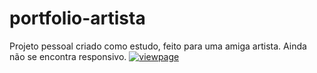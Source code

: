 ﻿# portfolio-artista
Projeto pessoal criado como estudo, feito para uma amiga artista.
Ainda não se encontra responsivo.
<a href="https://nsotter.github.io/portfolio-artista/">![viewpage](https://user-images.githubusercontent.com/74476339/179282922-354e34c5-b1a4-4aee-b892-aad157107e1e.png)</a>
